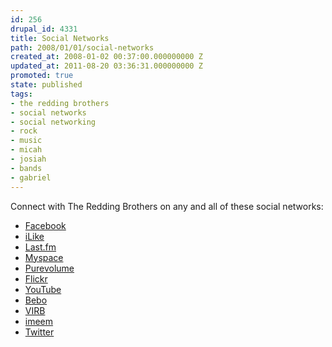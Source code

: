 ```yaml
---
id: 256
drupal_id: 4331
title: Social Networks
path: 2008/01/01/social-networks
created_at: 2008-01-02 00:37:00.000000000 Z
updated_at: 2011-08-20 03:36:31.000000000 Z
promoted: true
state: published
tags:
- the redding brothers
- social networks
- social networking
- rock
- music
- micah
- josiah
- bands
- gabriel
---
```

Connect with The Redding Brothers on any and all of these social networks:<br /><ul><li><a href="http://www.facebook.com/pages/The-Redding-Brothers/8333326211">Facebook</a></li><li><a href="http://ilike.com/artist/reddingbrothers">iLike</a></li><li><a href="http://last.fm/music/The+Redding+Brothers">Last.fm</a></li><li><a href="http://myspace.com/reddingbrothers">Myspace</a></li><li><a href="http://purevolume.com/reddingbrothers">Purevolume</a></li><li><a href="http://flickr.com/reddingbrothers">Flickr</a></li><li><a href="http://youtube.com/reddingbrothers">YouTube</a></li><li><a href="http://www.bebo.com/reddingbrothers">Bebo</a></li><li><a href="http://virb.com/reddingbrothers">VIRB</a></li><li><a href="http://imeem.com/reddingbrothers">imeem</a></li><li><a href="http://twitter.com/reddingbrothers">Twitter</a></li></ul>
